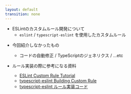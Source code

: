 ```yaml
---
layout: default
transition: none
---
```


<section-title title="まとめ" />

<div class="_bullet">

- ESLintのカスタムルール開発について
  - `eslint` / `typescript-eslint` を使用したカスタムルール

<div v-click="1">

- 今回紹介しなかったもの
  - コードの自動修正 / TypeScriptのジェネリクス / ...etc

- ルール実装の際に参考になる資料
  - [ESLint Custom Rule Tutorial](https://eslint.org/docs/latest/extend/custom-rule-tutorial)
  - [typescript-eslint Building Custom Rule](https://typescript-eslint.io/developers/custom-rules)
  - [typescript-eslint ルール実装コード](https://github.com/typescript-eslint/typescript-eslint/tree/v8.31.0/packages/eslint-plugin/src/rules)

</div>

</div>

<!-- 
まとめです

今回は、ESLint カスタムルールの開発について段階的にお話ししました。  

社内やチーム独自のコーディング規約があれば、そのカスタムルールを開発することで、コードの品質向上やレビューコストの削減につながると思います。  
また、社内にとどまらず、普段使用しているライブラリのカスタムルールがなかったり、不十分だったりする場合は、カスタムルールを自分で作って、それをESLintプラグインとして公開したり、OSSコントリビュートすることで、コミュニティへの貢献につながったりすると思いますので、挑戦してみるのも良いのかなと思います。

[click] あと、今回のセッションで紹介しなかったカスタムルールの内容として、コードの自動修正機能だったり、typescript compiler api を使用したジェネリクスの対応だったりがあるので、カスタムルールについてより深く理解したいだったり、実際に開発して詰まってしまったという方は、`eslint`や`typescript-eslint`のドキュメントだったりルール実装などを参考にしていただけたらと思います。  
-->